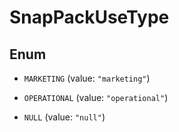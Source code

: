 

# SnapPackUseType

## Enum


* `MARKETING` (value: `"marketing"`)

* `OPERATIONAL` (value: `"operational"`)

* `NULL` (value: `"null"`)



